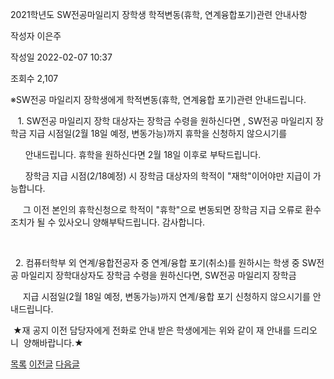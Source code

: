 
2021학년도 SW전공마일리지 장학생 학적변동(휴학, 연계융합포기)관련 안내사항





작성자
이은주


작성일
2022-02-07 10:37


조회수
2,107




﻿﻿※SW전공 마일리지 장학생에게 학적변동(휴학, 연계융합 포기)관련 안내드립니다. 

   1. SW전공 마일리지 장학 대상자는 장학금 수령을 원하신다면 , SW전공 마일리지 장학금 지급 시점일(2월 18일 예정, 변동가능)까지 휴학을 신청하지 않으시기를 

      안내드립니다. 휴학을 원하신다면 2월 18일 이후로 부탁드립니다.

      장학금 지급 시점(2/18예정) 시 장학금 대상자의 학적이 "재학"이어야만 지급이 가능합니다.

     그 이전 본인의 휴학신청으로 학적이 "휴학"으로 변동되면 장학금 지급 오류로 환수 조치가 될 수 있사오니 양해부탁드립니다. 감사합니다.

  

  2. 컴퓨터학부 외 연계/융합전공자 중 연계/융합 포기(취소)를 원하시는 학생 중 SW전공 마일리지 장학대상자도 장학금 수령을 원하신다면, SW전공 마일리지 장학금 

     지급 시점일(2월 18일 예정, 변동가능)까지 연계/융합 포기 신청하지 않으시기를 안내드립니다.

  


 ★재 공지 이전 담당자에게 전화로 안내 받은 학생에게는 위와 같이 재 안내를 드리오니  양해바랍니다.★







[목록](https://computer.knu.ac.kr/06_sub/02_sub.html?key=&keyfield=&category=&page=1&bbs_code=Site_BBS_25)
[이전글](https://computer.knu.ac.kr/06_sub/02_sub.html?bbs_cmd=view&page=1&key=&keyfield=&category=&no=3692&bbs_code=Site_BBS_25)
[다음글](https://computer.knu.ac.kr/06_sub/02_sub.html?bbs_cmd=view&page=1&key=&keyfield=&category=&no=3694&bbs_code=Site_BBS_25)

















 
